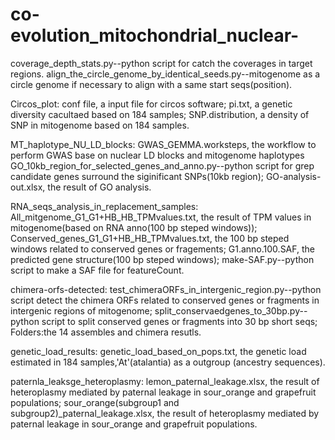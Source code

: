 # co-evolution_mitochondrial_nuclear-

coverage_depth_stats.py--python script for catch the coverages in target regions.
align_the_circle_genome_by_identical_seeds.py--mitogenome as a circle genome if necessary to align with a same start seqs(position).

Circos_plot:
conf file, a input file for circos software;
pi.txt, a genetic diversity cacultaed based on 184 samples;
SNP.distribution, a density of SNP in mitogenome based on 184 samples.

MT_haplotype_NU_LD_blocks:
GWAS_GEMMA.worksteps, the workflow to perform GWAS base on nuclear LD blocks and mitogenome haplotypes
GO_10kb_region_for_selected_genes_and_anno.py--python script for grep candidate genes surround the siginificant SNPs(10kb region);
GO-analysis-out.xlsx, the result of GO analysis.

RNA_seqs_analysis_in_replacement_samples:
All_mitgenome_G1_G1+HB_HB_TPMvalues.txt, the result of TPM values in mitogenome(based on RNA anno(100 bp steped windows));
Conserved_genes_G1_G1+HB_HB_TPMvalues.txt, the 100 bp steped windows related to conserved genes or fragements;
G1.anno.100.SAF, the predicted gene structure(100 bp steped windows); 
make-SAF.py--python script to make a SAF file for featureCount.

chimera-orfs-detected:
test_chimeraORFs_in_intergenic_region.py--python script detect the chimera ORFs related to conserved genes or fragments in intergenic regions of mitogenome;
split_conservaedgenes_to_30bp.py--python script to split conserved genes or fragments into 30 bp short seqs;
Folders:the 14 assembles and chimera resutls.

genetic_load_results:
genetic_load_based_on_pops.txt, the genetic load estimated in 184 samples,'At'(atalantia) as a outgroup (ancestry sequences).

paternla_leaksge_heteroplasmy:
lemon_paternal_leakage.xlsx, the result of heteroplasmy mediated by paternal leakage in sour_orange and grapefruit populations;
sour_orange(subgroup1 and subgroup2)_paternal_leakage.xlsx, the result of heteroplasmy mediated by paternal leakage in sour_orange and grapefruit populations.
